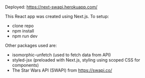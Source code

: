 Deployed: https://next-swapi.herokuapp.com/

This React app was created using Next.js.
To setup:

- clone repo
- npm install
- npm run dev

Other packages used are:

- isomorphic-unfetch (used to fetch data from API)
- styled-jsx (preloaded with Next.js, styling using scoped CSS for components)
- The Star Wars API (SWAPI) from https://swapi.co/

